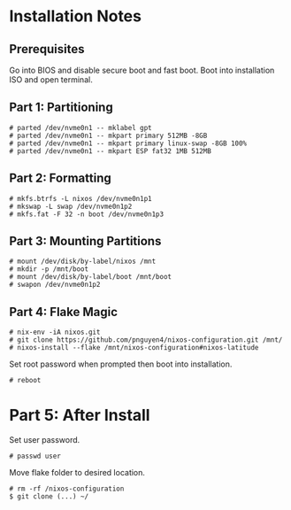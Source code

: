 # Installation Notes

## Prerequisites

Go into BIOS and disable secure boot and fast boot.
Boot into installation ISO and open terminal.

## Part 1: Partitioning

``` shell
# parted /dev/nvme0n1 -- mklabel gpt
# parted /dev/nvme0n1 -- mkpart primary 512MB -8GB
# parted /dev/nvme0n1 -- mkpart primary linux-swap -8GB 100%
# parted /dev/nvme0n1 -- mkpart ESP fat32 1MB 512MB
```

## Part 2: Formatting

``` shell
# mkfs.btrfs -L nixos /dev/nvme0n1p1
# mkswap -L swap /dev/nvme0n1p2
# mkfs.fat -F 32 -n boot /dev/nvme0n1p3
```

## Part 3: Mounting Partitions

``` shell
# mount /dev/disk/by-label/nixos /mnt
# mkdir -p /mnt/boot
# mount /dev/disk/by-label/boot /mnt/boot
# swapon /dev/nvme0n1p2
```

## Part 4: Flake Magic

``` shell
# nix-env -iA nixos.git
# git clone https://github.com/pnguyen4/nixos-configuration.git /mnt/
# nixos-install --flake /mnt/nixos-configuration#nixos-latitude
```

Set root password when prompted then boot into installation.

``` shell
# reboot
```

# Part 5: After Install

Set user password.

``` shell
# passwd user
```

Move flake folder to desired location.

``` shell
# rm -rf /nixos-configuration
$ git clone (...) ~/
```

